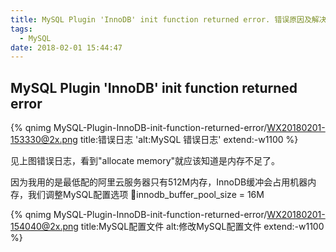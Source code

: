 ```yaml
---
title: MySQL Plugin 'InnoDB' init function returned error. 错误原因及解决方法
tags:
  - MySQL
date: 2018-02-01 15:44:47
---
```



MySQL Plugin 'InnoDB' init function returned error
---
{% qnimg MySQL-Plugin-InnoDB-init-function-returned-error/WX20180201-153330@2x.png title:错误日志 'alt:MySQL 错误日志' extend:-w1100 %}

见上图错误日志，看到"allocate memory"就应该知道是内存不足了。 
 
因为我用的是最低配的阿里云服务器只有512M内存，InnoDB缓冲会占用机器内存，我们调整MySQL配置选项 innodb_buffer_pool_size = 16M

{% qnimg MySQL-Plugin-InnoDB-init-function-returned-error/WX20180201-154040@2x.png title:MySQL配置文件 alt:修改MySQL配置文件 extend:-w1100 %}